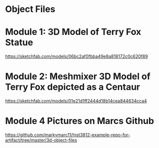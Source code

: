 # Object Files

# Module 1: 3D Model of Terry Fox Statue

https://sketchfab.com/models/06bc2af0fbba49e8a818172c0c620f89

# Module 2: Meshmixer 3D Model of Terry Fox depicted as a Centaur

https://sketchfab.com/models/01e21d1ff2444d18b14cea844634cca4

# Module 4 Pictures on Marcs Github

https://github.com/markymarc11/hist3812-example-repo-for-artifact/tree/master/3d-object-files
